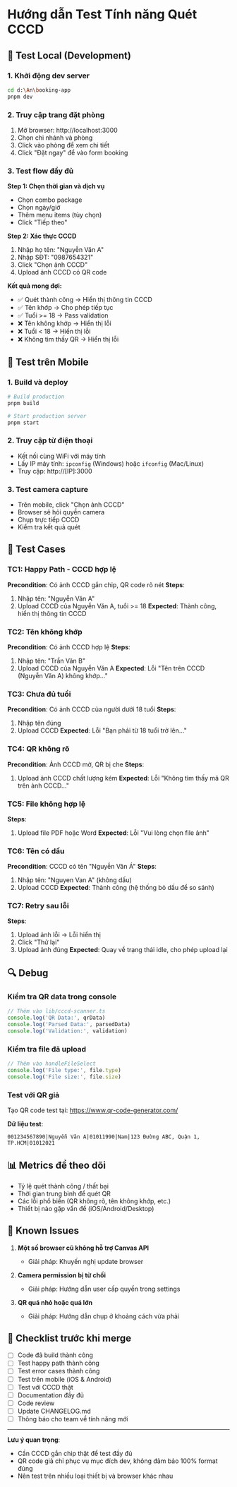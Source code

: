 # Hướng dẫn Test Tính năng Quét CCCD

## 🧪 Test Local (Development)

### 1. Khởi động dev server
```bash
cd d:\An\booking-app
pnpm dev
```

### 2. Truy cập trang đặt phòng
1. Mở browser: http://localhost:3000
2. Chọn chi nhánh và phòng
3. Click vào phòng để xem chi tiết
4. Click "Đặt ngay" để vào form booking

### 3. Test flow đầy đủ

**Step 1: Chọn thời gian và dịch vụ**
- Chọn combo package
- Chọn ngày/giờ
- Thêm menu items (tùy chọn)
- Click "Tiếp theo"

**Step 2: Xác thực CCCD**
1. Nhập họ tên: "Nguyễn Văn A"
2. Nhập SĐT: "0987654321"
3. Click "Chọn ảnh CCCD"
4. Upload ảnh CCCD có QR code

**Kết quả mong đợi:**
- ✅ Quét thành công → Hiển thị thông tin CCCD
- ✅ Tên khớp → Cho phép tiếp tục
- ✅ Tuổi >= 18 → Pass validation
- ❌ Tên không khớp → Hiển thị lỗi
- ❌ Tuổi < 18 → Hiển thị lỗi
- ❌ Không tìm thấy QR → Hiển thị lỗi

## 📱 Test trên Mobile

### 1. Build và deploy
```bash
# Build production
pnpm build

# Start production server
pnpm start
```

### 2. Truy cập từ điện thoại
- Kết nối cùng WiFi với máy tính
- Lấy IP máy tính: `ipconfig` (Windows) hoặc `ifconfig` (Mac/Linux)
- Truy cập: http://[IP]:3000

### 3. Test camera capture
- Trên mobile, click "Chọn ảnh CCCD"
- Browser sẽ hỏi quyền camera
- Chụp trực tiếp CCCD
- Kiểm tra kết quả quét

## 🎯 Test Cases

### TC1: Happy Path - CCCD hợp lệ
**Precondition**: Có ảnh CCCD gắn chip, QR code rõ nét
**Steps**:
1. Nhập tên: "Nguyễn Văn A"
2. Upload CCCD của Nguyễn Văn A, tuổi >= 18
**Expected**: Thành công, hiển thị thông tin CCCD

### TC2: Tên không khớp
**Precondition**: Có ảnh CCCD hợp lệ
**Steps**:
1. Nhập tên: "Trần Văn B"
2. Upload CCCD của Nguyễn Văn A
**Expected**: Lỗi "Tên trên CCCD (Nguyễn Văn A) không khớp..."

### TC3: Chưa đủ tuổi
**Precondition**: Có ảnh CCCD của người dưới 18 tuổi
**Steps**:
1. Nhập tên đúng
2. Upload CCCD
**Expected**: Lỗi "Bạn phải từ 18 tuổi trở lên..."

### TC4: QR không rõ
**Precondition**: Ảnh CCCD mờ, QR bị che
**Steps**:
1. Upload ảnh CCCD chất lượng kém
**Expected**: Lỗi "Không tìm thấy mã QR trên ảnh CCCD..."

### TC5: File không hợp lệ
**Steps**:
1. Upload file PDF hoặc Word
**Expected**: Lỗi "Vui lòng chọn file ảnh"

### TC6: Tên có dấu
**Precondition**: CCCD có tên "Nguyễn Văn Á"
**Steps**:
1. Nhập tên: "Nguyen Van A" (không dấu)
2. Upload CCCD
**Expected**: Thành công (hệ thống bỏ dấu để so sánh)

### TC7: Retry sau lỗi
**Steps**:
1. Upload ảnh lỗi → Lỗi hiển thị
2. Click "Thử lại"
3. Upload ảnh đúng
**Expected**: Quay về trạng thái idle, cho phép upload lại

## 🔍 Debug

### Kiểm tra QR data trong console
```typescript
// Thêm vào lib/cccd-scanner.ts
console.log('QR Data:', qrData)
console.log('Parsed Data:', parsedData)
console.log('Validation:', validation)
```

### Kiểm tra file đã upload
```typescript
// Thêm vào handleFileSelect
console.log('File type:', file.type)
console.log('File size:', file.size)
```

### Test với QR giả
Tạo QR code test tại: https://www.qr-code-generator.com/

**Dữ liệu test**:
```
001234567890|Nguyễn Văn A|01011990|Nam|123 Đường ABC, Quận 1, TP.HCM|01012021
```

## 📊 Metrics để theo dõi

- Tỷ lệ quét thành công / thất bại
- Thời gian trung bình để quét QR
- Các lỗi phổ biến (QR không rõ, tên không khớp, etc.)
- Thiết bị nào gặp vấn đề (iOS/Android/Desktop)

## 🐛 Known Issues

1. **Một số browser cũ không hỗ trợ Canvas API**
   - Giải pháp: Khuyến nghị update browser

2. **Camera permission bị từ chối**
   - Giải pháp: Hướng dẫn user cấp quyền trong settings

3. **QR quá nhỏ hoặc quá lớn**
   - Giải pháp: Hướng dẫn chụp ở khoảng cách vừa phải

## 📝 Checklist trước khi merge

- [ ] Code đã build thành công
- [ ] Test happy path thành công
- [ ] Test error cases thành công
- [ ] Test trên mobile (iOS & Android)
- [ ] Test với CCCD thật
- [ ] Documentation đầy đủ
- [ ] Code review
- [ ] Update CHANGELOG.md
- [ ] Thông báo cho team về tính năng mới

---

**Lưu ý quan trọng**: 
- Cần CCCD gắn chip thật để test đầy đủ
- QR code giả chỉ phục vụ mục đích dev, không đảm bảo 100% format đúng
- Nên test trên nhiều loại thiết bị và browser khác nhau
